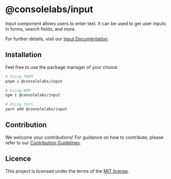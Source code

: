 # @consolelabs/input

Input component allows users to enter text. It can be used to get user inputs in
forms, search fields, and more.

For further details, visit our
[Input Documentation](https://web-design-system-consolelabs.vercel.app/?path=/docs/ui-input--docs).

## Installation

Feel free to use the package manager of your choice:

```sh
# Using PNPM
pnpm i @consolelabs/input

# Using NPM
npm i @consolelabs/input

# Using Yarn
yarn add @consolelabs/input
```

## Contribution

We welcome your contributions! For guidance on how to contribute, please refer
to our [Contribution Guidelines](/CONTRIBUTING.md).

## Licence

This project is licensed under the terms of the
[MIT license](https://choosealicense.com/licenses/mit/).
